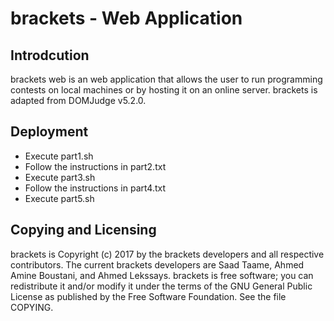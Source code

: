 <h1> brackets - Web Application </h1>

## Introdcution
brackets web is an web application that allows the user to run programming contests on local machines or by hosting it on an online server. brackets is adapted from DOMJudge v5.2.0. 

## Deployment 
- Execute part1.sh
- Follow the instructions in part2.txt
- Execute part3.sh
- Follow the instructions in part4.txt
- Execute part5.sh

## Copying and Licensing
brackets is Copyright (c) 2017 by the brackets developers and all respective contributors. The current brackets developers are Saad Taame, Ahmed Amine Boustani, and Ahmed Lekssays.
brackets is free software; you can redistribute it and/or modify it under the terms of the GNU General Public License as published by the Free Software Foundation. See the file COPYING.
